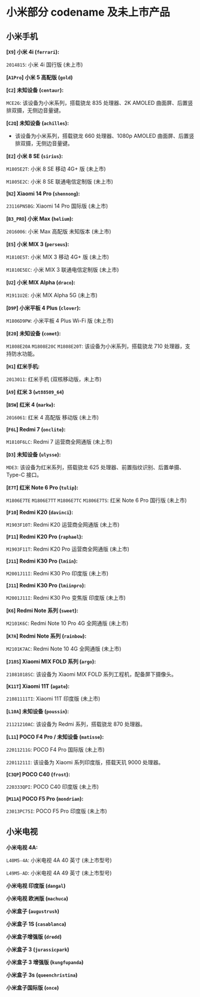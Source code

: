 # 小米部分 codename 及未上市产品

## 小米手机

**[`X9`] 小米 4i (`ferrari`):**

`2014815`: 小米 4i 国行版 (未上市)

**[`A1Pro`] 小米 5 高配版 (`gold`)**

**[`C2`] 未知设备 (`centaur`):**

`MCE26`: 该设备为小米系列，搭载骁龙 835 处理器、2K AMOLED 曲面屏、后置竖排双摄，无侧边音量键。

**[`C2Q`] 未知设备 (`achilles`):**

- 该设备为小米系列，搭载骁龙 660 处理器、1080p AMOLED 曲面屏、后置竖排双摄，无侧边音量键。

**[`E2`] 小米 8 SE (`sirius`):**

`M1805E2T`: 小米 8 SE 移动 4G+ 版 (未上市)

`M1805E2C`: 小米 8 SE 联通电信定制版 (未上市)

**[`N2`] Xiaomi 14 Pro (`shennong`):**

`23116PN5BG`: Xiaomi 14 Pro 国际版 (未上市)

**[`B3_PRO`] 小米 Max (`helium`):**

`2016006`: 小米 Max 高配版 未知版本 (未上市)

**[`E5`] 小米 MIX 3 (`perseus`):**

`M1810E5T`: 小米 MIX 3 移动 4G+ 版 (未上市)

`M1810E5EC`: 小米 MIX 3 联通电信定制版 (未上市)

**[`U2`] 小米 MIX Alpha (`draco`):**

`M1911U2E`: 小米 MIX Alpha 5G (未上市)

**[`D9P`] 小米平板 4 Plus (`clover`):**

`M1806D9PW`: 小米平板 4 Plus Wi-Fi 版 (未上市)

**[`E20`] 未知设备 (`comet`):**

`M1808E20A` `M1808E20C` `M1808E20T`: 该设备为小米系列，搭载骁龙 710 处理器，支持防水功能。

**[`H1`] 红米手机:**

`2013011`: 红米手机 (双核移动版，未上市)

**[`A9`] 红米 3 (`wt88509_64`)**

**[`B5W`] 红米 4 (`markw`):**

`2016061`: 红米 4 高配版 移动版 (未上市)

**[`F6L`] Redmi 7 (`onclite`):**

`M1810F6LC`: Redmi 7 运营商全网通版 (未上市)

**[`D3`] 未知设备 (`ulysse`):**

`MDE3`: 该设备为红米系列，搭载骁龙 625 处理器、前置指纹识别、后置单摄、Type-C 接口。

**[`E7T`] 红米 Note 6 Pro (`tulip`):**

`M1806E7TE` `M1806E7TT` `M1806E7TC` `M1806E7TS`: 红米 Note 6 Pro 国行版 (未上市)

**[`F10`] Redmi K20 (`davinci`):**

`M1903F10T`: Redmi K20 运营商全网通版 (未上市)

**[`F11`] Redmi K20 Pro (`raphael`):**

`M1903F11T`: Redmi K20 Pro 运营商全网通版 (未上市)

**[`J11`] Redmi K30 Pro (`lmiin`):**

`M2001J11I`: Redmi K30 Pro 印度版 (未上市)

**[`J11`] Redmi K30 Pro (`lmiinpro`):**

`M2001J11I`: Redmi K30 Pro 变焦版 印度版 (未上市)

**[`K6`] Redmi Note 系列 (`sweet`):**

`M2101K6C`: Redmi Note 10 Pro 4G 全网通版 (未上市)

**[`K7A`] Redmi Note 系列 (`rainbow`):**

`M2101K7AC`: Redmi Note 10 4G 全网通版 (未上市)

**[`J18S`] Xiaomi MIX FOLD 系列 (`argo`):**

`21081018SC`: 该设备为 Xiaomi MIX FOLD 系列工程机，配备屏下摄像头。

**[`K11T`] Xiaomi 11T (`agate`):**

`21081111TI`: Xiaomi 11T 印度版 (未上市)

**[`L10A`] 未知设备 (`poussin`):**

`21121210AC`: 该设备为 Redmi 系列，搭载骁龙 870 处理器。

**[`L11`] POCO F4 Pro / 未知设备 (`matisse`):**

`22011211G`: POCO F4 Pro 国际版 (未上市)

`22011211I`: 该设备为 Xiaomi 系列印度版，搭载天玑 9000 处理器。

**[`C3QP`] POCO C40 (`frost`):**

`220333QPI`: POCO C40 印度版 (未上市)

**[`M11A`] POCO F5 Pro (`mondrian`):**

`23013PC75I`: POCO F5 Pro 印度版 (未上市)

## 小米电视

**小米电视 4A:**

`L40M5-4A`: 小米电视 4A 40 英寸 (未上市型号)

`L49M5-AD`: 小米电视 4A 49 英寸 (未上市型号)

**小米电视 印度版 (`dangal`)**

**小米电视 欧洲版 (`machuca`)**

**小米盒子 (`augustrush`)**

**小米盒子 1S (`casablanca`)**

**小米盒子增强版 (`dredd`)**

**小米盒子 3 (`jurassicpark`)**

**小米盒子 3 增强版 (`kungfupanda`)**

**小米盒子 3s (`queenchristina`)**

**小米盒子国际版 (`once`)**
